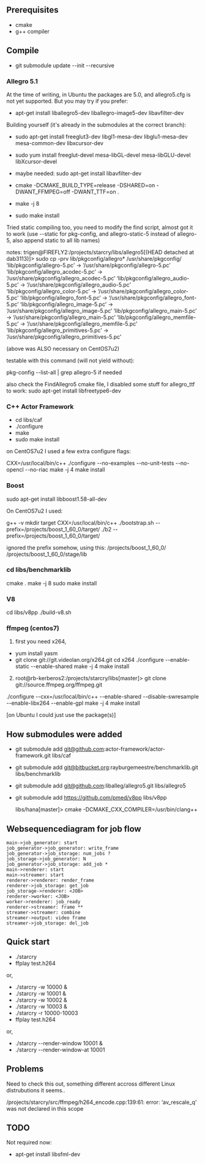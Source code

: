## Prerequisites

- cmake
- g++ compiler

## Compile

- git submodule update --init --recursive

### Allegro 5.1

At the time of writing, in Ubuntu the packages are 5.0, and allegro5.cfg is not
yet supported. But you may try if you prefer:

- apt-get install liballegro5-dev liballegro-image5-dev libavfilter-dev

Building yourself (it's already in the submodules at the correct branch):

- sudo apt-get install freeglut3-dev libgl1-mesa-dev libglu1-mesa-dev mesa-common-dev libxcursor-dev
- sudo yum install freeglut-devel   mesa-libGL-devel mesa-libGLU-devel                libXcursor-devel
- maybe needed: sudo apt-get install libavfilter-dev

- cmake -DCMAKE_BUILD_TYPE=release -DSHARED=on -DWANT_FFMPEG=off -DWANT_TTF=on .
- make -j 8
- sudo make install

Tried static compiling too, you need to modify the find script, almost got it
to work (use --static for pkg-config, and allegro-static-5 instead of
allegro-5, also append static to all lib names)

notes:
trigen@FIREFLY2:/projects/starcry/libs/allegro5[(HEAD detached at dab3113)]> sudo cp -prv lib/pkgconfig/allegro* /usr/share/pkgconfig/
‘lib/pkgconfig/allegro-5.pc’ -> ‘/usr/share/pkgconfig/allegro-5.pc’
‘lib/pkgconfig/allegro_acodec-5.pc’ -> ‘/usr/share/pkgconfig/allegro_acodec-5.pc’
‘lib/pkgconfig/allegro_audio-5.pc’ -> ‘/usr/share/pkgconfig/allegro_audio-5.pc’
‘lib/pkgconfig/allegro_color-5.pc’ -> ‘/usr/share/pkgconfig/allegro_color-5.pc’
‘lib/pkgconfig/allegro_font-5.pc’ -> ‘/usr/share/pkgconfig/allegro_font-5.pc’
‘lib/pkgconfig/allegro_image-5.pc’ -> ‘/usr/share/pkgconfig/allegro_image-5.pc’
‘lib/pkgconfig/allegro_main-5.pc’ -> ‘/usr/share/pkgconfig/allegro_main-5.pc’
‘lib/pkgconfig/allegro_memfile-5.pc’ -> ‘/usr/share/pkgconfig/allegro_memfile-5.pc’
‘lib/pkgconfig/allegro_primitives-5.pc’ -> ‘/usr/share/pkgconfig/allegro_primitives-5.pc’

(above was ALSO necessary on CentOS7u2)

testable with this command (will not yield without):

pkg-config --list-all | grep allegro-5 if needed

also check the FindAllegro5 cmake file, I disabled some stuff
for allegro_ttf to work: sudo apt-get install libfreetype6-dev

### C++ Actor Framework

- cd libs/caf
- ./configure
- make
- sudo make install

on CentOS7u2 I used a few extra configure flags:

CXX=/usr/local/bin/c++ ./configure --no-examples --no-unit-tests --no-opencl --no-riac
make -j 4 
make install

### Boost

sudo apt-get install libboost1.58-all-dev

On CentOS7u2 I used:

g++ -v
mkdir target
CXX=/usr/local/bin/c++ ./bootstrap.sh --prefix=/projects/boost_1_60_0/target/
./b2 --prefix=/projects/boost_1_60_0/target/

ignored the prefix somehow, using this:
/projects/boost_1_60_0/
/projects/boost_1_60_0/stage/lib

### cd libs/benchmarklib

cmake .
make -j 8
sudo make install


### V8

cd libs/v8pp
./build-v8.sh

### ffmpeg (centos7)

1) first you need x264, 

- yum install yasm
- git clone git://git.videolan.org/x264.git
cd x264
./configure --enable-static --enable-shared
make -j 4
make install

2) root@rb-kerberos2:/projects/starcry/libs[master]> git clone git://source.ffmpeg.org/ffmpeg.git

./configure --cxx=/usr/local/bin/c++ --enable-shared --disable-swresample --enable-libx264 --enable-gpl
make -j 4
make install

[on Ubuntu I could just use the package(s)]

## How submodules were added

- git submodule add git@github.com:actor-framework/actor-framework.git libs/caf
- git submodule add git@bitbucket.org:rayburgemeestre/benchmarklib.git libs/benchmarklib
- git submodule add git@github.com:liballeg/allegro5.git libs/allegro5
- git submodule add https://github.com/pmed/v8pp libs/v8pp

    libs/hana[master]> cmake -DCMAKE_CXX_COMPILER=/usr/bin/clang++

## Websequencediagram for job flow

    main->job_generator: start
    job_generator->job_generator: write_frame
    job_generator->job_storage: num_jobs ?
    job_storage->job_generator: N
    job_generator->job_storage: add_job *
    main->renderer: start
    main->streamer: start
    renderer->renderer: render_frame
    renderer->job_storage: get_job
    job_storage->renderer: <JOB>
    renderer->worker: <JOB>
    worker->renderer: job_ready
    renderer->streamer: frame **
    streamer->streamer: combine
    streamer->output: video frame
    streamer->job_storage: del_job

## Quick start

- ./starcry
- ffplay test.h264

or,
- ./starcry -w 10000 &
- ./starcry -w 10001 &
- ./starcry -w 10002 &
- ./starcry -w 10003 &
- ./starcry -r 10000-10003
- ffplay test.h264

or,
- ./starcry --render-window 10001 &
- ./starcry --render-window-at 10001

## Problems

Need to check this out, something different accross different Linux distrubutions it seems..

/projects/starcry/src/ffmpeg/h264_encode.cpp:139:61: error: ‘av_rescale_q’ was not declared in this scope

## TODO

Not required now:

- apt-get install libsfml-dev

